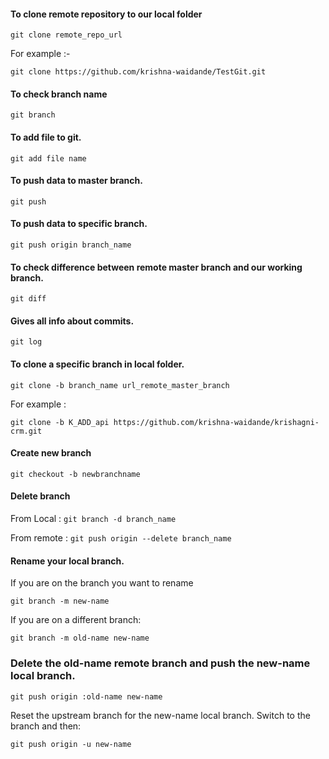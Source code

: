 ####  To clone remote repository to our local folder


```git clone remote_repo_url```


For example :-


```git clone https://github.com/krishna-waidande/TestGit.git```

#### To check branch name

```git branch```

#### To add file to git.

```git add file name```

#### To push data to master branch.

```git push```

#### To push data to specific branch.

```git push origin branch_name```

#### To check difference between remote master branch and our working branch.

```git diff```

#### Gives all info about commits.

```git log```

#### To clone a specific branch in local folder.

```git clone -b branch_name url_remote_master_branch```

For example : 


```git clone -b K_ADD_api https://github.com/krishna-waidande/krishagni-crm.git```

#### Create new branch

```git checkout -b newbranchname```

#### Delete branch
 
 From Local : ```git branch -d branch_name```


From remote : ```git push origin --delete branch_name```

#### Rename your local branch.

If you are on the branch you want to rename

```git branch -m new-name```


If you are on a different branch:


```git branch -m old-name new-name```


### Delete the old-name remote branch and push the new-name local branch.


```git push origin :old-name new-name```


Reset the upstream branch for the new-name local branch.
Switch to the branch and then:


```git push origin -u new-name```



